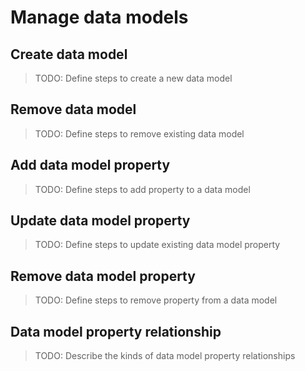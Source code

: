 # Manage data models

## Create data model

> TODO: Define steps to create a new data model

## Remove data model

> TODO: Define steps to remove existing data model

## Add data model property

> TODO: Define steps to add property to a data model

## Update data model property

> TODO: Define steps to update existing data model property

## Remove data model property

> TODO: Define steps to remove property from a data model

## Data model property relationship

> TODO: Describe the kinds of data model property relationships

